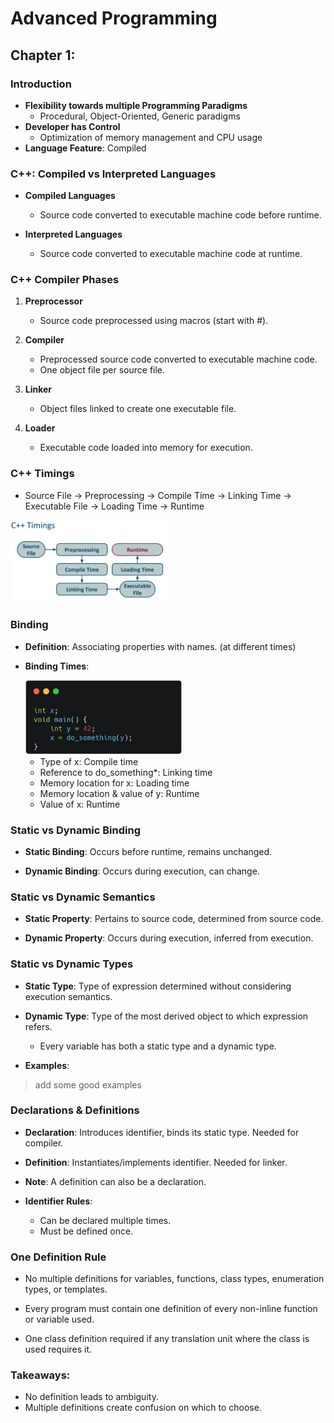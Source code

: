 # Advanced Programming

## Chapter 1:

### Introduction

- **Flexibility towards multiple Programming Paradigms**
  - Procedural, Object-Oriented, Generic paradigms
- **Developer has Control**
  - Optimization of memory management and CPU usage
- **Language Feature**: Compiled

### C++: Compiled vs Interpreted Languages

- **Compiled Languages**
  - Source code converted to executable machine code before runtime.
  
- **Interpreted Languages**
  - Source code converted to executable machine code at runtime.

### C++ Compiler Phases

1. **Preprocessor**
   - Source code preprocessed using macros (start with #).

2. **Compiler**
   - Preprocessed source code converted to executable machine code.
   - One object file per source file.

3. **Linker**
   - Object files linked to create one executable file.

4. **Loader**
   - Executable code loaded into memory for execution.

### C++ Timings

- Source File -> Preprocessing -> Compile Time -> Linking Time -> Executable File -> Loading Time -> Runtime

<img src=images/cpp_timings.png width="250"/>

### Binding

- **Definition**: Associating properties with names. (at different times)
  
- **Binding Times**:
  
  <img src=images/binding.png width="250"/>

  - Type of x: Compile time
  - Reference to do_something*: Linking time
  - Memory location for x: Loading time
  - Memory location & value of y: Runtime
  - Value of x: Runtime

### Static vs Dynamic Binding

- **Static Binding**: Occurs before runtime, remains unchanged.
  
- **Dynamic Binding**: Occurs during execution, can change.

### Static vs Dynamic Semantics

- **Static Property**: Pertains to source code, determined from source code.
  
- **Dynamic Property**: Occurs during execution, inferred from execution.

### Static vs Dynamic Types

- **Static Type**: Type of expression determined without considering execution semantics.
  
- **Dynamic Type**: Type of the most derived object to which expression refers.
  - Every variable has both a static type and a dynamic type.
  
- **Examples**:
 > add some good examples

### Declarations & Definitions

- **Declaration**: Introduces identifier, binds its static type. Needed for compiler.
  
- **Definition**: Instantiates/implements identifier. Needed for linker.
  
- **Note**: A definition can also be a declaration.

- **Identifier Rules**:
  - Can be declared multiple times.
  - Must be defined once.

### One Definition Rule

- No multiple definitions for variables, functions, class types, enumeration types, or templates.
  
- Every program must contain one definition of every non-inline function or variable used.
  
- One class definition required if any translation unit where the class is used requires it.

### Takeaways:
- No definition leads to ambiguity.
- Multiple definitions create confusion on which to choose.
